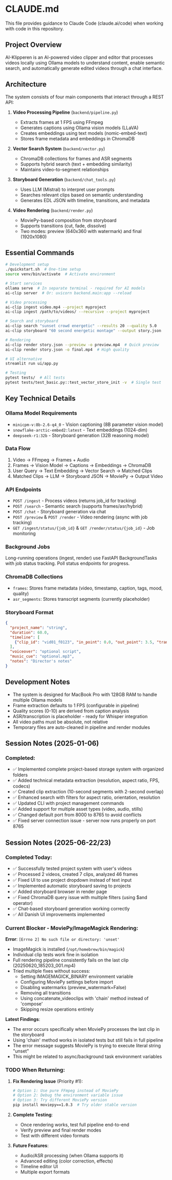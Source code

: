# CLAUDE.md

This file provides guidance to Claude Code (claude.ai/code) when working with code in this repository.

## Project Overview

AI-Klipperen is an AI-powered video clipper and editor that processes videos locally using Ollama models to understand content, enable semantic search, and automatically generate edited videos through a chat interface.

## Architecture

The system consists of four main components that interact through a REST API:

1. **Video Processing Pipeline** (`backend/pipeline.py`)
   - Extracts frames at 1 FPS using FFmpeg
   - Generates captions using Ollama vision models (LLaVA)
   - Creates embeddings using text models (nomic-embed-text)
   - Stores frame metadata and embeddings in ChromaDB

2. **Vector Search System** (`backend/vector.py`)
   - ChromaDB collections for frames and ASR segments
   - Supports hybrid search (text + embedding similarity)
   - Maintains video-to-segment relationships

3. **Storyboard Generation** (`backend/chat_tools.py`)
   - Uses LLM (Mistral) to interpret user prompts
   - Searches relevant clips based on semantic understanding
   - Generates EDL JSON with timeline, transitions, and metadata

4. **Video Rendering** (`backend/render.py`)
   - MoviePy-based composition from storyboard
   - Supports transitions (cut, fade, dissolve)
   - Two modes: preview (640x360 with watermark) and final (1920x1080)

## Essential Commands

```bash
# Development setup
./quickstart.sh  # One-time setup
source venv/bin/activate  # Activate environment

# Start services
ollama serve  # In separate terminal - required for AI models
ai-clip server  # Or: uvicorn backend.main:app --reload

# Video processing
ai-clip ingest video.mp4 --project myproject
ai-clip ingest /path/to/videos/ --recursive --project myproject

# Search and storyboard
ai-clip search "sunset crowd energetic" --results 20 --quality 5.0
ai-clip storyboard "60 second energetic montage" --output story.json

# Rendering
ai-clip render story.json --preview -o preview.mp4  # Quick preview
ai-clip render story.json -o final.mp4  # High quality

# UI alternative
streamlit run ui/app.py

# Testing
pytest tests/  # All tests
pytest tests/test_basic.py::test_vector_store_init -v  # Single test
```

## Key Technical Details

### Ollama Model Requirements
- `minicpm-v:8b-2.6-q4_0` - Vision captioning (8B parameter vision model)
- `snowflake-arctic-embed2:latest` - Text embeddings (1024-dim)
- `deepseek-r1:32b` - Storyboard generation (32B reasoning model)

### Data Flow
1. Video → FFmpeg → Frames + Audio
2. Frames → Vision Model → Captions → Embeddings → ChromaDB
3. User Query → Text Embedding → Vector Search → Matched Clips
4. Matched Clips → LLM → Storyboard JSON → MoviePy → Output Video

### API Endpoints
- `POST /ingest` - Process videos (returns job_id for tracking)
- `POST /search` - Semantic search (supports frames/asr/hybrid)
- `POST /chat` - Storyboard generation via chat
- `POST /preview` & `POST /render` - Video rendering (async with job tracking)
- `GET /ingest/status/{job_id}` & `GET /render/status/{job_id}` - Job monitoring

### Background Jobs
Long-running operations (ingest, render) use FastAPI BackgroundTasks with job status tracking. Poll status endpoints for progress.

### ChromaDB Collections
- `frames`: Stores frame metadata (video, timestamp, caption, tags, mood, quality)
- `asr_segments`: Stores transcript segments (currently placeholder)

### Storyboard Format
```json
{
  "project_name": "string",
  "duration": 60.0,
  "timeline": [
    {"clip_id": "vid01_f0123", "in_point": 0.0, "out_point": 3.5, "transition": "cut"}
  ],
  "voiceover": "optional script",
  "music_cue": "optional.mp3",
  "notes": "Director's notes"
}
```

## Development Notes

- The system is designed for MacBook Pro with 128GB RAM to handle multiple Ollama models
- Frame extraction defaults to 1 FPS (configurable in pipeline)
- Quality scores (0-10) are derived from caption analysis
- ASR/transcription is placeholder - ready for Whisper integration
- All video paths must be absolute, not relative
- Temporary files are auto-cleaned in pipeline and render modules

## Session Notes (2025-01-06)

### Completed:
- ✅ Implemented complete project-based storage system with organized folders
- ✅ Added technical metadata extraction (resolution, aspect ratio, FPS, codecs)
- ✅ Created clip extraction (10-second segments with 2-second overlap)
- ✅ Enhanced search with filters for aspect ratio, orientation, resolution
- ✅ Updated CLI with project management commands
- ✅ Added support for multiple asset types (video, audio, stills)
- ✅ Changed default port from 8000 to 8765 to avoid conflicts
- ✅ Fixed server connection issue - server now runs properly on port 8765

## Session Notes (2025-06-22/23)

### Completed Today:
- ✅ Successfully tested project system with user's videos
- ✅ Processed 2 videos, created 7 clips, analyzed 46 frames
- ✅ Fixed UI to use project dropdown instead of text input
- ✅ Implemented automatic storyboard saving to projects
- ✅ Added storyboard browser in render page
- ✅ Fixed ChromaDB query issue with multiple filters (using $and operator)
- ✅ Chat-based storyboard generation working correctly
- ✅ All Danish UI improvements implemented

### Current Blocker - MoviePy/ImageMagick Rendering:
**Error**: `[Errno 2] No such file or directory: 'unset'`
- ImageMagick is installed (`/opt/homebrew/bin/magick`)
- Individual clip tests work fine in isolation
- Full rendering pipeline consistently fails on the last clip (20250620_185203_001.mp4)
- Tried multiple fixes without success:
  - Setting IMAGEMAGICK_BINARY environment variable
  - Configuring MoviePy settings before import
  - Disabling watermarks (preview_watermark=False)
  - Removing all transitions
  - Using concatenate_videoclips with 'chain' method instead of 'compose'
  - Skipping resize operations entirely
  
**Latest Findings**:
- The error occurs specifically when MoviePy processes the last clip in the storyboard
- Using 'chain' method works in isolated tests but still fails in full pipeline
- The error message suggests MoviePy is trying to execute literal string "unset"
- This might be related to async/background task environment variables

### TODO When Returning:
1. **Fix Rendering Issue** (Priority #1):
   ```bash
   # Option 1: Use pure FFmpeg instead of MoviePy
   # Option 2: Debug the environment variable issue
   # Option 3: Try different MoviePy version
   pip install moviepy==1.0.3  # Try older stable version
   ```

2. **Complete Testing**:
   - Once rendering works, test full pipeline end-to-end
   - Verify preview and final render modes
   - Test with different video formats

3. **Future Features**:
   - Audio/ASR processing (when Ollama supports it)
   - Advanced editing (color correction, effects)
   - Timeline editor UI
   - Multiple export formats